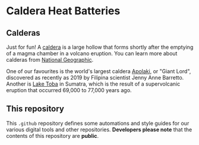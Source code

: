 # Caldera Heat Batteries

## Calderas

Just for fun! A [caldera](https://en.wikipedia.org/wiki/Caldera) is a large hollow that forms shortly after the emptying of a magma chamber in a volcano eruption. 
You can learn more about calderas from [National Geographic](https://education.nationalgeographic.org/resource/calderas/).

One of our favourites is the world's largest caldera [Apolaki](https://en.wikipedia.org/wiki/Apolaki_Caldera), or "Giant Lord", discovered as recently as 2019 by Filipina scientist Jenny Anne Barretto. Another is [Lake Toba](https://en.wikipedia.org/wiki/Lake_Toba) in Sumatra, which is the result of a supervolcanic eruption that occurred 69,000 to 77,000 years ago.

## This repository

This `.github` repository defines some automations and style guides for our various digital tools and other repositories. **Developers please note** that the contents of this repository are **public**.
